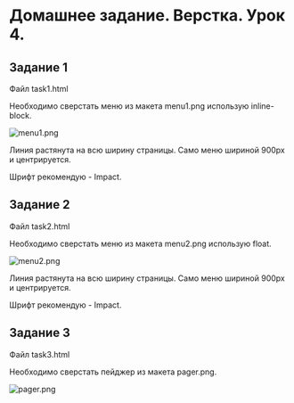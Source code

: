 # Домашнее задание. Верстка. Урок 4.

## Задание 1

Файл task1.html

Необходимо сверстать меню из макета menu1.png использую inline-block.

![menu1.png](https://raw.githubusercontent.com/puzankov/markup_hw/master/lesson4/menu1.png)

Линия растянута на всю ширину страницы. Само меню шириной 900px и центрируется.
 
Шрифт рекомендую - Impact. 

## Задание 2

Файл task2.html

Необходимо сверстать меню из макета menu2.png использую float.

![menu2.png](https://raw.githubusercontent.com/puzankov/markup_hw/master/lesson4/menu2.png)

Линия растянута на всю ширину страницы. Само меню шириной 900px и центрируется.

Шрифт рекомендую - Impact.

## Задание 3

Файл task3.html

Необходимо сверстать пейджер из макета pager.png.

![pager.png](https://raw.githubusercontent.com/puzankov/markup_hw/master/lesson4/pager.png)
